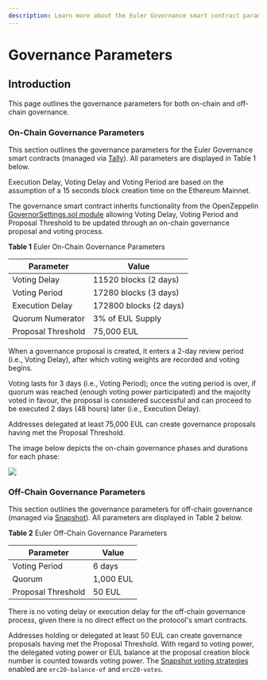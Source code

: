 ```yaml
---
description: Learn more about the Euler Governance smart contract parameters
---
```


# Governance Parameters

## Introduction

This page outlines the governance parameters for both on-chain and off-chain governance.

### On-Chain Governance Parameters

This section outlines the governance parameters for the Euler Governance smart contracts (managed via [Tally](https://www.tally.xyz/governance/eip155:1:0xd8E2114f6bCbaee83CDEB1bD6650a28BBcF144D5)). All parameters are displayed in Table 1 below.

Execution Delay, Voting Delay and Voting Period are based on the assumption of a 15 seconds block creation time on the Ethereum Mainnet.

The governance smart contract inherits functionality from the OpenZeppelin [GovernorSettings.sol module](https://github.com/OpenZeppelin/openzeppelin-contracts/blob/master/contracts/governance/extensions/GovernorSettings.sol) allowing Voting Delay, Voting Period and Proposal Threshold to be updated through an on-chain governance proposal and voting process.

**Table 1** Euler On-Chain Governance Parameters

| Parameter          | Value                  |
| ------------------ | ---------------------- |
| Voting Delay       | 11520 blocks (2 days)  |
| Voting Period      | 17280 blocks (3 days)  |
| Execution Delay    | 172800 blocks (2 days) |
| Quorum Numerator   | 3% of EUL Supply       |
| Proposal Threshold | 75,000 EUL             |

When a governance proposal is created, it enters a 2-day review period (i.e., Voting Delay), after which voting weights are recorded and voting begins.

Voting lasts for 3 days (i.e., Voting Period); once the voting period is over, if quorum was reached (enough voting power participated) and the majority voted in favour, the proposal is considered successful and can proceed to be executed 2 days (48 hours) later (i.e., Execution Delay).

Addresses delegated at least 75,000 EUL can create governance proposals having met the Proposal Threshold.

The image below depicts the on-chain governance phases and durations for each phase:

![](../../.gitbook/governance/governance\_process.png)

### Off-Chain Governance Parameters

This section outlines the governance parameters for off-chain governance (managed via [Snapshot](https://snapshot.org/#/eulerdao.eth/proposal/0x3b4b7e79c40df6860e7d612bdccc4969753e283dfd84673dc5fc4d201abcb317)). All parameters are displayed in Table 2 below.

**Table 2** Euler Off-Chain Governance Parameters

| Parameter          | Value     |
| ------------------ | --------- |
| Voting Period      | 6 days    |
| Quorum             | 1,000 EUL |
| Proposal Threshold | 50 EUL    |

There is no voting delay or execution delay for the off-chain governance process, given there is no direct effect on the protocol's smart contracts.

Addresses holding or delegated at least 50 EUL can create governance proposals having met the Proposal Threshold. With regard to voting power, the delegated voting power or EUL balance at the proposal creation block number is counted towards voting power. The [Snapshot voting strategies](https://docs.snapshot.org/strategies/what-is-a-strategy) enabled are `erc20-balance-of` and `erc20-votes`.

